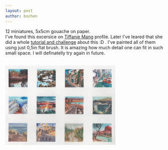 ```yaml
---
layout: post
author: bochen
---
```

12 miniatures, 5x5cm gouache on paper.  
I've found this excersice on [Tiffanie Mang](https://www.instagram.com/tiffaniemangart/) profile. Later I've leared that she did a whole [tutorial and challenge](https://www.proko.com/lesson/painting-landscape-thumbnails-step-by-step/discussions) about this :D . I've painted all of them using just 0,5in flat brush. It is amazing how much detail one can fit in such small space. I will definatelly try again in future.

<br />
<a href="/media/large/067.jpg"><img src="/media/small/067.jpg" alt="after" height="250"/></a>

